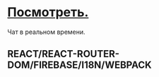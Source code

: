 <h1><a href='https://diniso4ka.github.io/realtime-chat/'>Посмотреть.</a></h1>
Чат в реальном времени.

<h2>REACT/REACT-ROUTER-DOM/FIREBASE/I18N/WEBPACK</h2>
